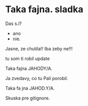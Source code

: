# Taka fajna. sladka

Das s.i?
* ano  
* nie.

Jasne, ze  chutila!! Iba zeby ne!!!

tu som ti robil update

Taka fajna JAHODY/A.

Ja zvedavy, co tu Pali porobil.

Taka fa jna JAHOD.Y/A.

Skuska pre gitignore.
